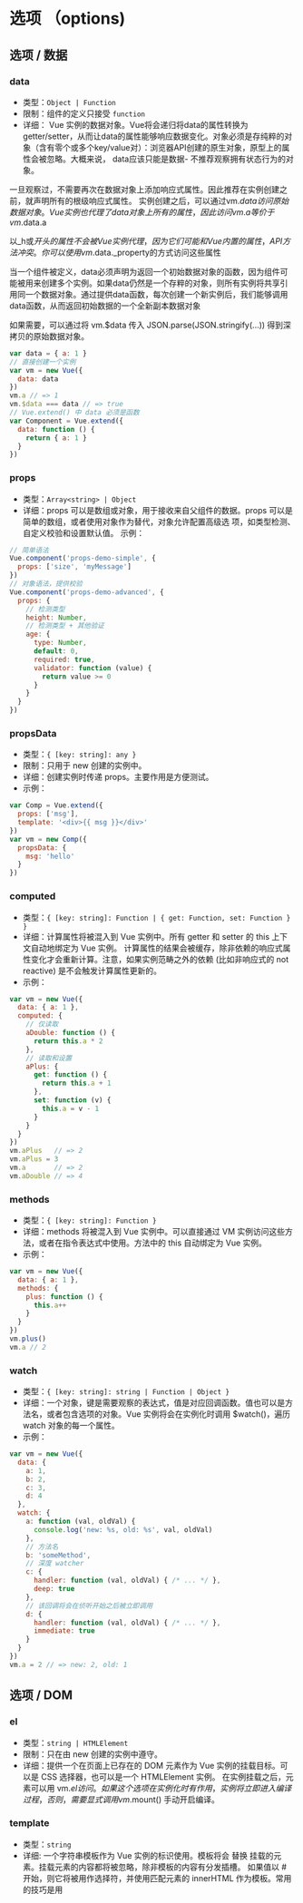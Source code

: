 # 选项 （options)

## 选项 / 数据

### data
- 类型：`Object | Function`
- 限制：组件的定义只接受 `function`
- 详细：
Vue 实例的数据对象。Vue将会递归将data的属性转换为getter/setter，从而让data的属性能够响应数据变化。对象必须是存纯粹的对象（含有零个或多个key/value对）：浏览器API创建的原生对象，原型上的属性会被忽略。大概来说， data应该只能是数据- 不推荐观察拥有状态行为的对象。

一旦观察过，不需要再次在数据对象上添加响应式属性。因此推荐在实例创建之前，就声明所有的根级响应式属性。
实例创建之后，可以通过vm.$data访问原始数据对象。Vue实例也代理了data对象上所有的属性，因此访问vm.a等价于vm.$data.a

以_h或$开头的属性不会被Vue实例代理，因为它们可能和Vue内置的属性，API方法冲突。你可以使用vm.$data._property的方式访问这些属性

当一个组件被定义，data必须声明为返回一个初始数据对象的函数，因为组件可能被用来创建多个实例。如果data仍然是一个存粹的对象，则所有实例将共享引用同一个数据对象。通过提供data函数，每次创建一个新实例后，我们能够调用data函数，从而返回初始数据的一个全新副本数据对象

如果需要，可以通过将 vm.$data 传入 JSON.parse(JSON.stringify(...)) 得到深拷贝的原始数据对象。

``` js
var data = { a: 1 }
// 直接创建一个实例
var vm = new Vue({
  data: data
})
vm.a // => 1
vm.$data === data // => true
// Vue.extend() 中 data 必须是函数
var Component = Vue.extend({
  data: function () {
    return { a: 1 }
  }
})
```
### props 
- 类型：`Array<string> | Object`
- 详细：props 可以是数组或对象，用于接收来自父组件的数据。props 可以是简单的数组，或者使用对象作为替代，对象允许配置高级选 项，如类型检测、自定义校验和设置默认值。
示例：
``` js
// 简单语法
Vue.component('props-demo-simple', {
  props: ['size', 'myMessage']
})
// 对象语法，提供校验
Vue.component('props-demo-advanced', {
  props: {
    // 检测类型
    height: Number,
    // 检测类型 + 其他验证
    age: {
      type: Number,
      default: 0,
      required: true,
      validator: function (value) {
        return value >= 0
      }
    }
  }
})
```

### propsData
- 类型：`{ [key: string]: any }`
- 限制：只用于 new 创建的实例中。
- 详细：创建实例时传递 props。主要作用是方便测试。
- 示例：
``` js
var Comp = Vue.extend({
  props: ['msg'],
  template: '<div>{{ msg }}</div>'
})
var vm = new Comp({
  propsData: {
    msg: 'hello'
  }
})
```

### computed
- 类型：`{ [key: string]: Function | { get: Function, set: Function } }`
- 详细：计算属性将被混入到 Vue 实例中。所有 getter 和 setter 的 this 上下文自动地绑定为 Vue 实例。
计算属性的结果会被缓存，除非依赖的响应式属性变化才会重新计算。注意，如果实例范畴之外的依赖 (比如非响应式的 not reactive) 是不会触发计算属性更新的。
- 示例：
``` js
var vm = new Vue({
  data: { a: 1 },
  computed: {
    // 仅读取
    aDouble: function () {
      return this.a * 2
    },
    // 读取和设置
    aPlus: {
      get: function () {
        return this.a + 1
      },
      set: function (v) {
        this.a = v - 1
      }
    }
  }
})
vm.aPlus   // => 2
vm.aPlus = 3
vm.a       // => 2
vm.aDouble // => 4
```
### methods
- 类型：`{ [key: string]: Function }`
- 详细：methods 将被混入到 Vue 实例中。可以直接通过 VM 实例访问这些方法，或者在指令表达式中使用。方法中的 this 自动绑定为 Vue 实例。
- 示例：
``` js
var vm = new Vue({
  data: { a: 1 },
  methods: {
    plus: function () {
      this.a++
    }
  }
})
vm.plus()
vm.a // 2
```

### watch
- 类型：`{ [key: string]: string | Function | Object }`
- 详细：一个对象，键是需要观察的表达式，值是对应回调函数。值也可以是方法名，或者包含选项的对象。Vue 实例将会在实例化时调用 $watch()，遍历 watch 对象的每一个属性。
- 示例：
``` js
var vm = new Vue({
  data: {
    a: 1,
    b: 2,
    c: 3,
    d: 4
  },
  watch: {
    a: function (val, oldVal) {
      console.log('new: %s, old: %s', val, oldVal)
    },
    // 方法名
    b: 'someMethod',
    // 深度 watcher
    c: {
      handler: function (val, oldVal) { /* ... */ },
      deep: true
    },
    // 该回调将会在侦听开始之后被立即调用
    d: {
      handler: function (val, oldVal) { /* ... */ },
      immediate: true
    }
  }
})
vm.a = 2 // => new: 2, old: 1
```

## 选项 / DOM

### el
- 类型：`string | HTMLElement`
- 限制：只在由 new 创建的实例中遵守。
- 详细：提供一个在页面上已存在的 DOM 元素作为 Vue 实例的挂载目标。可以是 CSS 选择器，也可以是一个 HTMLElement 实例。
在实例挂载之后，元素可以用 vm.$el 访问。
如果这个选项在实例化时有作用，实例将立即进入编译过程，否则，需要显式调用 vm.$mount() 手动开启编译。

### template
- 类型：`string`
- 详细: 一个字符串模板作为 Vue 实例的标识使用。模板将会 替换 挂载的元素。挂载元素的内容都将被忽略，除非模板的内容有分发插槽。
如果值以 # 开始，则它将被用作选择符，并使用匹配元素的 innerHTML 作为模板。常用的技巧是用 <script type="x-template"> 包含模板。

### render
- 类型：`(createElement: () => VNode) => VNode`
- 详细：字符串模板的代替方案，允许你发挥 JavaScript 最大的编程能力。该渲染函数接收一个 createElement 方法作为第一个参数用来创建 VNode。
如果组件是一个函数组件，渲染函数还会接收一个额外的 context 参数，为没有实例的函数组件提供上下文信息。

### renderError
- 类型：`(createElement: () => VNode, error: Error) => VNode`
- 详细：只在开发者环境下工作。
当 render 函数遭遇错误时，提供另外一种渲染输出。其错误将会作为第二个参数传递到 renderError。这个功能配合 hot-reload 非常实用。
- 示例：
``` js
new Vue({
  render (h) {
    throw new Error('oops')
  },
  renderError (h, err) {
    return h('pre', { style: { color: 'red' }}, err.stack)
  }
}).$mount('#app')
```
## 选项 / 生命周期钩子
所有的生命周期钩子自动绑定 this 上下文到实例中，因此你可以访问数据，对属性和方法进行运算。这意味着 你不能使用箭头函数来定义一个生命周期方法 (例如 created: () => this.fetchTodos())。这是因为箭头函数绑定了父上下文，因此 this 与你期待的 Vue 实例不同，this.fetchTodos 的行为未定义。
### beforeCreate
- 类型：`Function`
- 详细：在实例初始化之后，数据观测 (data observer) 和 event/watcher 事件配置之前被调用。

### created
- 类型：`Function`
- 详细: 在实例创建完成后被立即调用。在这一步，实例已完成以下的配置：数据观测 (data observer)，属性和方法的运算，watch/event 事件回调。然而，挂载阶段还没开始，$el 属性目前不可见

### beforeMount
- 类型：`Function`
- 详细：在挂载开始之前被调用：相关的 render 函数首次被调用.该钩子在服务器端渲染期间不被调用。

### mounted
- 类型：`Function`
- 详细：el 被新创建的 vm.$el 替换，并挂载到实例上去之后调用该钩子。如果 root 实例挂载了一个文档内元素，当 mounted 被调用时 vm.$el 也在文档内。
注意 mounted 不会承诺所有的子组件也都一起被挂载。如果你希望等到整个视图都渲染完毕，可以用 vm.$nextTick 替换掉 mounted：
``` js
mounted: function () {
  this.$nextTick(function () {
    // Code that will run only after the
    // entire view has been rendered
  })
}
```
### beforeUpdate
类型：`Function`
详细: 数据更新时调用，发生在虚拟 DOM 重新渲染和打补丁之前。你可以在这个钩子中进一步地更改状态，这不会触发附加的重渲染过程。该钩子在服务器端渲染期间不被调用。

### updated
- 类型：`Function`
- 详细：
由于数据更改导致的虚拟 DOM 重新渲染和打补丁，在这之后会调用该钩子。
当这个钩子被调用时，组件 DOM 已经更新，所以你现在可以执行依赖于 DOM 的操作。然而在大多数情况下，你应该避免在此期间更改状态。如果要相应状态改变，通常最好使用计算属性或 watcher 取而代之。
注意 updated 不会承诺所有的子组件也都一起被重绘。如果你希望等到整个视图都重绘完毕，可以用 vm.$nextTick 替换掉 updated：
``` js
updated: function () {
  this.$nextTick(function () {
    // Code that will run only after the
    // entire view has been re-rendered
  })
}
```
### activated
- 类型：`Function`
- 详细：`keep-alive` 组件激活时调用。
该钩子在服务器端渲染期间不被调用。
### deactivated
- 类型：`Function`
- 详细：keep-alive 组件停用时调用。
该钩子在服务器端渲染期间不被调用。

### beforeDestroy
- 类型：`Function`
- 详细：实例销毁之前调用。在这一步，实例仍然完全可用。
该钩子在服务器端渲染期间不被调用。

### destroyed
- 类型：`Function`
- 详细: Vue 实例销毁后调用。调用后，Vue 实例指示的所有东西都会解绑定，所有的事件监听器会被移除，所有的子实例也会被销毁。
该钩子在服务器端渲染期间不被调用。

### errorCaptured
- 类型：`(err: Error, vm: Component, info: string) => ?boolean`
- 详细：当捕获一个来自子孙组件的错误时被调用。此钩子会收到三个参数：错误对象、发生错误的组件实例以及一个包含错误来源信息的字符串。此钩子可以返回 false 以阻止该错误继续向上传播。

## 选项 / 资源

### directives
- 类型：`Object`
- 详细：包含 Vue 实例可用指令的哈希表。

### filters
- 类型：`Object`
- 详细：包含 Vue 实例可用过滤器的哈希表。

### components
- 类型：`Object`
- 详细：包含 Vue 实例可用组件的哈希表。

## 选项 / 组合
### parent
- 类型：`Vue instance`
- 详细：指定已创建的实例之父实例，在两者之间建立父子关系。子实例可以用 this.$parent 访问父实例，子实例被推入父实例的 $children 数组中。

### mixins
- 类型：`Array<Object>`

- 详细：
mixins 选项接受一个混合对象的数组。这些混合实例对象可以像正常的实例对象一样包含选项，他们将在 Vue.extend() 里最终选择使用相同的选项合并逻辑合并。举例：如果你混合包含一个钩子而创建组件本身也有一个，两个函数将被调用。
Mixin 钩子按照传入顺序依次调用，并在调用组件自身的钩子之前被调用。

### extends
- 类型：`Object | Function`

- 详细：
允许声明扩展另一个组件(可以是一个简单的选项对象或构造函数)，而无需使用 Vue.extend。这主要是为了便于扩展单文件组件。
这和 mixins 类似，区别在于，组件自身的选项会比要扩展的源组件具有更高的优先级。

- 示例：
``` js
var CompA = { ... }
// 在没有调用 `Vue.extend` 时候继承 CompA
var CompB = {
  extends: CompA,
  ...
}
```
### provide / inject
- 类型：
`provide：Object | () => Object`
`inject：Array<string> | { [key: string]: string | Symbol | Object }`
- 详细：
provide 和 inject 主要为高阶插件/组件库提供用例。并不推荐直接用于应用程序代码中。
这对选项需要一起使用，以允许一个祖先组件向其所有子孙后代注入一个依赖，不论组件层次有多深，并在起上下游关系成立的时间里始终生效。如果你熟悉 React，这与 React 的上下文特性很相似。
provide 选项应该是一个对象或返回一个对象的函数。该对象包含可注入其子孙的属性。在该对象中你可以使用 ES2015 Symbols 作为 key，但是只在原生支持 Symbol 和 Reflect.ownKeys 的环境下可工作。

inject 选项应该是一个字符串数组或一个对象，该对象的 key 代表了本地绑定的名称，value 为其 key (字符串或 Symbol) 以在可用的注入中搜索。

## 选项 / 其它
### name
- 类型：string
- 限制：只有作为组件选项时起作用。
- 详细：
允许组件模板递归地调用自身。注意，组件在全局用 Vue.component() 注册时，全局 ID 自动作为组件的 name。

指定 name 选项的另一个好处是便于调试。有名字的组件有更友好的警告信息。另外，当在有 vue-devtools，未命名组件将显示成 <AnonymousComponent>，这很没有语义。通过提供 name 选项，可以获得更有语义信息的组件树。

### delimiters
- 类型：`Array<string>`

- 默认值：`["{{", "}}"]`

- 限制：这个选项只在完整构建版本中的浏览器内编译时可用。

详细：改变纯文本插入分隔符。
``` js
new Vue({
  delimiters: ['${', '}']
})
```

### functional
- 类型：boolean

- 详细：使组件无状态 (没有 data ) 和无实例 (没有 this 上下文)。他们用一个简单的 render 函数返回虚拟节点使他们更容易渲染。
 
## model
- 类型：{ prop?: string, event?: string }

- 详细：允许一个自定义组件在使用 v-model 时定制 prop 和 event。默认情况下，一个组件上的 v-model 会把 value 用作 prop 且把 input 用作 event，但是一些输入类型比如单选框和复选框按钮可能像使用 value prop 来达到不同的目的。使用 model 选项可以回避这些情况产生的冲突。

